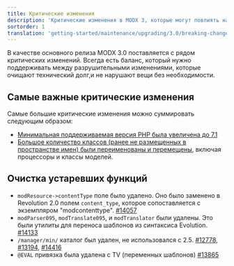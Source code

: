 ```yaml
---
title: Критические изменения
description: 'Критические изменения в MODX 3, которые могут повлиять на обновления и пакеты сайта.'
sortorder: 1
translation: 'getting-started/maintenance/upgrading/3.0/breaking-changes'
---
```


В качестве основного релиза MODX 3.0 поставляется с рядом критических изменений. Всегда есть баланс, который нужно поддерживать между разрушительными изменениями, которые очищают технический долг,и не нарушают вещи без необходимости.

## Самые важные критические изменения

Самые большие критические изменения можно суммировать следующим образом:

- [Минимальная поддерживаемая версия PHP была увеличена до 7.1](getting-started/maintenance/upgrading/3.0/requirements)
- [Большое количество классов (ранее не размещенных в пространстве имен) были переименованы и перемещены](getting-started/maintenance/upgrading/3.0/class-names), включая процессоры и классы моделей.

## Очистка устаревших функций

- `modResource->contentType` поле было удалено. Оно было заменено в Revolution 2.0 полем `content_type`, которое сопоставляется с экземпляром "modcontenttype". [#14057](https://github.com/modxcms/revolution/pull/14057)
- `modParser095`, `modTranslate095`, и `modTranslator` были удалены. Это были утилиты для переноса шаблонов из синтаксиса Evolution. [#14133](https://github.com/modxcms/revolution/pull/14133)
- `/manager/min/` каталог был удален, не использовался с 2.5. [#12778](https://github.com/modxcms/revolution/pull/12778), [#13194](https://github.com/modxcms/revolution/pull/13194), [#14416](https://github.com/modxcms/revolution/pull/14416)
- `@EVAL` привязка была удалена с TV (переменных шаблонов) [#13865](https://github.com/modxcms/revolution/pull/13865)
